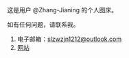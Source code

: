 这是用户 @Zhang-Jianing 的个人图床。

如有任何问题，请联系我。

1. 电子邮箱：[slzwzjn1212@outlook.com](mailto:slzwzjn1212@outlook.com)
2. [网站](https://zhang-jianing.github.io/)